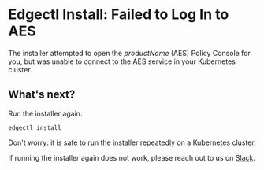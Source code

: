 # Edgectl Install: Failed to Log In to AES

The installer attempted to open the $productName$ (AES) Policy Console for you, but was unable to connect to the AES service in your Kubernetes cluster.

## What's next?

Run the installer again:

```
edgectl install
```

Don't worry: it is safe to run the installer repeatedly on a Kubernetes cluster.

If running the installer again does not work, please reach out to us on [Slack](http://a8r.io/slack).

